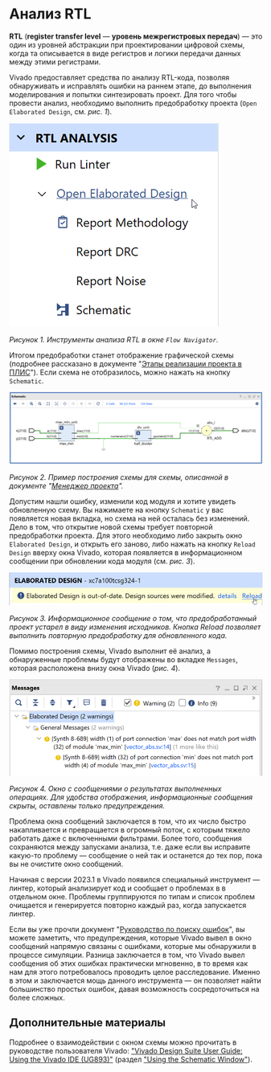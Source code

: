 # Анализ RTL

**RTL** (**register transfer level** — **уровень межрегистровых передач**) — это один из уровней абстракции при проектировании цифровой схемы, когда та описывается в виде регистров и логики передачи данных между этими регистрами.

Vivado предоставляет средства по анализу RTL-кода, позволяя обнаруживать и исправлять ошибки на раннем этапе, до выполнения моделирования и попытки синтезировать проект. Для того чтобы провести анализ, необходимо выполнить предобработку проекта (`Open Elaborated Design`, см. _рис. 1_).

![../.pic/Vivado%20Basics/06.%20RTL%20Analysis/fig_1.png](../.pic/Vivado%20Basics/06.%20RTL%20Analysis/fig_1.png)

_Рисунок 1. Инструменты анализа RTL в окне `Flow Navigator`._

Итогом предобработки станет отображение графической схемы (подробнее рассказано в документе "[Этапы реализации проекта в ПЛИС](../Introduction/Implementation%20steps.md)"). Если схема не отобразилось, можно нажать на кнопку `Schematic`.

![../.pic/Vivado%20Basics/06.%20RTL%20Analysis/fig_2.png](../.pic/Vivado%20Basics/06.%20RTL%20Analysis/fig_2.png)

_Рисунок 2. Пример построения схемы для схемы, описанной в документе "[Менеджер проекта](./03.%20Project%20manager.md)"._

Допустим нашли ошибку, изменили код модуля и хотите увидеть обновленную схему. Вы нажимаете на кнопку `Schematic` у вас появляется новая вкладка, но схема на ней осталась без изменений. Дело в том, что открытие новой схемы требует повторной предобработки проекта. Для этого необходимо либо закрыть окно `Elaborated Design`, и открыть его заново, либо нажать на кнопку `Reload Design` вверху окна Vivado, которая появляется в информационном сообщении при обновлении кода модуля (см. _рис. 3_).

![../.pic/Vivado%20Basics/06.%20RTL%20Analysis/fig_3.png](../.pic/Vivado%20Basics/06.%20RTL%20Analysis/fig_3.png)

_Рисунок 3. Информационное сообщение о том, что предобработанный проект устарел в виду изменения исходников. Кнопка Reload позволяет выполнить повторную предобработку для обновленного кода._

Помимо построения схемы, Vivado выполнит её анализ, а обнаруженные проблемы будут отображены во вкладке `Messages`, которая расположена внизу окна Vivado (_рис. 4_).

![../.pic/Vivado%20Basics/06.%20RTL%20Analysis/fig_4.png](../.pic/Vivado%20Basics/06.%20RTL%20Analysis/fig_4.png)

_Рисунок 4. Окно с сообщениями о результатах выполненных операциях. Для удобства отображения, информационные сообщения скрыты, оставлены только предупреждения._

Проблема окна сообщений заключается в том, что их число быстро накапливается и превращается в огромный поток, с которым тяжело работать даже с включенными фильтрами. Более того, сообщения сохраняются между запусками анализа, т.е. даже если вы исправите какую-то проблему — сообщение о ней так и останется до тех пор, пока вы не очистите окно сообщений.

Начиная с версии 2023.1 в Vivado появился специальный инструмент — линтер, который анализирует код и сообщает о проблемах в в отдельном окне. Проблемы группируются по типам и список проблем очищается и генерируется повторно каждый раз, когда запускается линтер.

Если вы уже прочли документ "[Руководство по поиску ошибок](./05.%20Bug%20hunting.md)", вы можете заметить, что предупреждения, которые Vivado вывел в окно сообщений напрямую связаны с ошибками, которые мы обнаружили в процессе симуляции. Разница заключается в том, что Vivado вывел сообщения об этих ошибках практически мгновенно, в то время как нам для этого потребовалось проводить целое расследование. Именно в этом и заключается мощь данного инструмента — он позволяет найти большинство простых ошибок, давая возможность сосредоточиться на более сложных.

## Дополнительные материалы

Подробнее о взаимодействии с окном схемы можно прочитать в руководстве пользователя Vivado: ["Vivado Design Suite User Guide: Using the Vivado IDE (UG893)"](https://docs.xilinx.com/r/en-US/ug893-vivado-ide) (раздел ["Using the Schematic Window"](https://docs.xilinx.com/r/en-US/ug893-vivado-ide/Using-the-Schematic-Window)).
